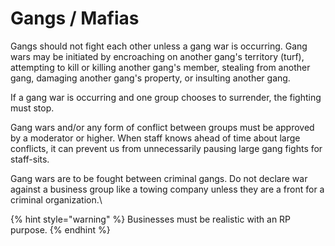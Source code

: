 # Gangs / Mafias

Gangs should not fight each other unless a gang war is occurring. Gang wars may be initiated by encroaching on another gang's territory (turf), attempting to kill or killing another gang's member, stealing from another gang, damaging another gang's property, or insulting another gang.

If a gang war is occurring and one group chooses to surrender, the fighting must stop.

Gang wars and/or any form of conflict between groups must be approved by a moderator or higher. When staff knows ahead of time about large conflicts, it can prevent us from unnecessarily pausing large gang fights for staff-sits.

Gang wars are to be fought between criminal gangs. Do not declare war against a business group like a towing company unless they are a front for a criminal organization.\


{% hint style="warning" %}
Businesses must be realistic with an RP purpose.
{% endhint %}
